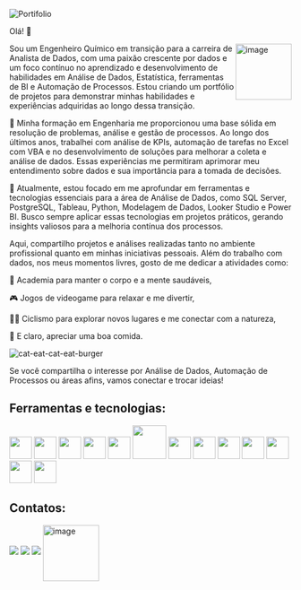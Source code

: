 ![Portifolio](https://github.com/user-attachments/assets/df496383-55e5-4fb8-a691-6640d3301054)

Olá! 👋


<img align="right" src="https://github.com/user-attachments/assets/0fb0d6fe-e101-4555-a929-f4d1fda3c2ef" alt="image" width="100"/></div>
Sou um Engenheiro Químico em transição para a carreira de Analista de Dados, com uma paixão crescente por dados e um foco contínuo no aprendizado e desenvolvimento de habilidades em Análise de Dados, Estatística, ferramentas de BI e Automação de Processos. Estou criando um portfólio de projetos para demonstrar minhas habilidades e experiências adquiridas ao longo dessa transição.









🧠 Minha formação em Engenharia me proporcionou uma base sólida em resolução de problemas, análise e gestão de processos. Ao longo dos últimos anos, trabalhei com análise de KPIs, automação de tarefas no Excel com VBA e no desenvolvimento de soluções para melhorar a coleta e análise de dados. Essas experiências me permitiram aprimorar meu entendimento sobre dados e sua importância para a tomada de decisões.


🚀 Atualmente, estou focado em me aprofundar em ferramentas e tecnologias essenciais para a área de Análise de Dados, como SQL Server, PostgreSQL, Tableau, Python, Modelagem de Dados, Looker Studio e Power BI. Busco sempre aplicar essas tecnologias em projetos práticos, gerando insights valiosos para a melhoria contínua dos processos.

Aqui, compartilho projetos e análises realizadas tanto no ambiente profissional quanto em minhas iniciativas pessoais.
Além do trabalho com dados, nos meus momentos livres, gosto de me dedicar a atividades como:

💪 Academia para manter o corpo e a mente saudáveis,

🎮 Jogos de videogame para relaxar e me divertir,

🚴‍♂️ Ciclismo para explorar novos lugares e me conectar com a natureza,

🍔 E claro, apreciar uma boa comida.

![cat-eat-cat-eat-burger](https://github.com/user-attachments/assets/0ac468c7-52c6-4831-bbba-4a17992bc9e5)

Se você compartilha o interesse por Análise de Dados, Automação de Processos ou áreas afins, vamos conectar e trocar ideias!

## Ferramentas e tecnologias: 
<img src="https://img.icons8.com/?size=512&id=qYfwpsRXEcpc&format=png" height="40">  <img src="https://cdn.jsdelivr.net/gh/devicons/devicon@latest/icons/cplusplus/cplusplus-original.svg" width="40"/>  <img src="https://cdn.jsdelivr.net/gh/devicons/devicon@latest/icons/python/python-original.svg" width="40" />  <img src="https://cdn.jsdelivr.net/gh/devicons/devicon@latest/icons/visualbasic/visualbasic-original.svg" width="40"/> <img src="https://funnel.io/hubfs/Looker%20Studio%20png%20logo.png" width="40"> <img src="https://github.com/user-attachments/assets/4206ede5-5a3d-4442-93a7-268f0b415637" width="60"/> <img src="https://cdn.jsdelivr.net/gh/devicons/devicon@latest/icons/microsoftsqlserver/microsoftsqlserver-original.svg" height="40">
  <img src="https://cdn.jsdelivr.net/gh/devicons/devicon@latest/icons/canva/canva-original.svg" height="40">  <img src="https://cdn.jsdelivr.net/gh/devicons/devicon@latest/icons/postgresql/postgresql-original.svg" height="40">
    <img src="https://cdn.jsdelivr.net/gh/devicons/devicon@latest/icons/figma/figma-original.svg" height="40"> <img src="https://encrypted-tbn0.gstatic.com/images?q=tbn:ANd9GcQPrK-y05cfo5GM1Pg55QJLLirq54AByCaozg&s" height="40"> <img src="https://encrypted-tbn0.gstatic.com/images?q=tbn:ANd9GcSDA8o-B1aL6Mxg8qvIBfVdFj7g6HLpEEWZ4g&s" height="40"> <img src="https://encrypted-tbn0.gstatic.com/images?q=tbn:ANd9GcTgWacFDbqfDVngWoBiL5b8YogwwLHlBIqZSw&s" height="40">



          

                            
                              








## Contatos:
<a href="https://www.linkedin.com/in/rodrigogomesbertini" target="_blank"><img loading="lazy" src="https://img.shields.io/badge/-LinkedIn-%230077B5?style=for-the-badge&logo=linkedin&logoColor=white" target="_blank"></a>     </div>  <a href = "mailto:contato@rodrigo.gbertini"><img loading="lazy" src="https://img.shields.io/badge/Gmail-D14836?style=for-the-badge&logo=gmail&logoColor=white" target="_blank"></a> <a href="https://www.notion.so/Portf-lio-Rodrigo-aa7a637ce9094b988ffe9212cb8d4887" target="_blank"><img loading="lazy" src="https://img.shields.io/badge/Notion-000000.svg?style=for-the-badge&logo=Notion&logoColor=white" target="_blank"></a>   <img align="center" src="https://github.com/user-attachments/assets/cf8644cf-1002-47a8-9a34-f905ce266fb8" alt="image" width="100"/></div>

